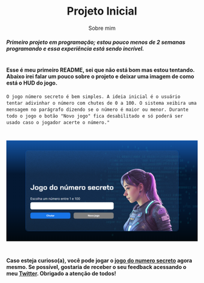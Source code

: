 <h1 align="center"> Projeto Inicial </h1>
    <p align="center"> Sobre mim </p>

#### *Primeiro projeto em programação; estou pouco menos de 2 semanas programando e essa experiência está sendo incrível.*

# 

#### Esse é meu primeiro README, sei que não está bom mas estou tentando. Abaixo irei falar um pouco sobre o projeto e deixar uma imagem de como está o HUD do jogo. ####

`O jogo número secreto é bem simples. A ideia inicial é o usuário tentar adivinhar o número com chutes de 0 a 100. O sistema xeibira uma mensagem no parágrafo dizendo se o número é maior ou menor. Durante todo o jogo o botão "Novo jogo" fica desabilitado e só poderá ser usado caso o jogador acerte o número."`
#
![Alt text](image.png)
#
#### **Caso esteja curioso(a), você pode jogar o [jogo do numero secreto](https://jogo-do-numero-secreto-black-gamma.vercel.app/) agora mesmo. Se possível, gostaria de receber o seu feedback acessando o meu [Twitter](https://twitter.com/yo_niix). Obrigado a atenção de todos!**
